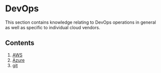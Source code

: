 # DevOps

This section contains knowledge relating to DevOps operations in general as well as specific to individual cloud vendors.

## Contents

1. [AWS](./AWS/AWS-index.md)
1. [Azure](./Azure/Azure-index.md)
1. [git](../Development/git.md)
